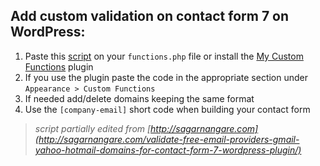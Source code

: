 ## Add custom validation on contact form 7 on WordPress:

1. Paste this [script](https://github.com/Cosbgn/b2b-Contact-From-7/blob/master/script.php) on your `functions.php` file or install the [My Custom Functions](https://wordpress.org/plugins/my-custom-functions/) plugin
2. If you use the plugin paste the code in the appropriate section under `Appearance > Custom Functions`
3. If needed add/delete domains keeping the same format
4. Use the `[company-email]` short code when building your contact form


> _script_ _partially_ _edited_ _from_ _[http://sagarnangare.com](http://sagarnangare.com/validate-free-email-providers-gmail-yahoo-hotmail-domains-for-contact-form-7-wordpress-plugin/)_
